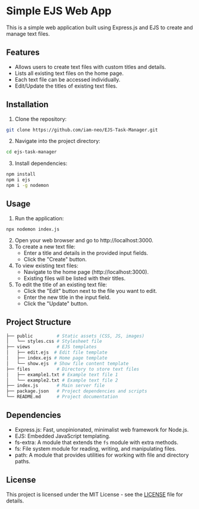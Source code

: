 # Simple EJS Web App

This is a simple web application built using Express.js and EJS to create and manage text files.

## Features

- Allows users to create text files with custom titles and details.
- Lists all existing text files on the home page.
- Each text file can be accessed individually.
- Edit/Update the titles of existing text files.

## Installation

1. Clone the repository:

```bash
git clone https://github.com/iam-neo/EJS-Task-Manager.git
```

2. Navigate into the project directory:

```bash
cd ejs-task-manager
```

3. Install dependencies:
```bash
npm install
npm i ejs
npm i -g nodemon
```

## Usage

1. Run the application:

```
npx nodemon index.js
```

2. Open your web browser and go to http://localhost:3000.
3. To create a new text file:
   - Enter a title and details in the provided input fields.
   - Click the "Create" button.
4. To view existing text files:
   - Navigate to the home page (http://localhost:3000).
   - Existing files will be listed with their titles.
5. To edit the title of an existing text file:
   - Click the "Edit" button next to the file you want to edit.
   - Enter the new title in the input field.
   - Click the "Update" button.

## Project Structure

```bash
├── public         # Static assets (CSS, JS, images)
│   └── styles.css # Stylesheet file
├── views          # EJS templates
│   ├── edit.ejs  # Edit file template
│   ├── index.ejs # Home page template
│   └── show.ejs  # Show file content template
├── files          # Directory to store text files
│   ├── example1.txt # Example text file 1
│   └── example2.txt # Example text file 2
├── index.js       # Main server file
├── package.json   # Project dependencies and scripts
└── README.md      # Project documentation
```

## Dependencies

- Express.js: Fast, unopinionated, minimalist web framework for Node.js.
- EJS: Embedded JavaScript templating.
- fs-extra: A module that extends the `fs` module with extra methods.
- fs: File system module for reading, writing, and manipulating files.
- path: A module that provides utilities for working with file and directory paths.

## License

This project is licensed under the MIT License - see the [LICENSE](LICENSE.txt) file for details.

